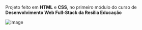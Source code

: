 Projeto feito em __HTML__ e __CSS__, no primeiro módulo do curso de **Desenvolvimento Web Full-Stack da Resilia Educação**

![image](https://user-images.githubusercontent.com/93635431/173217293-40138cd8-1422-438a-8576-e943cf787f12.png)
